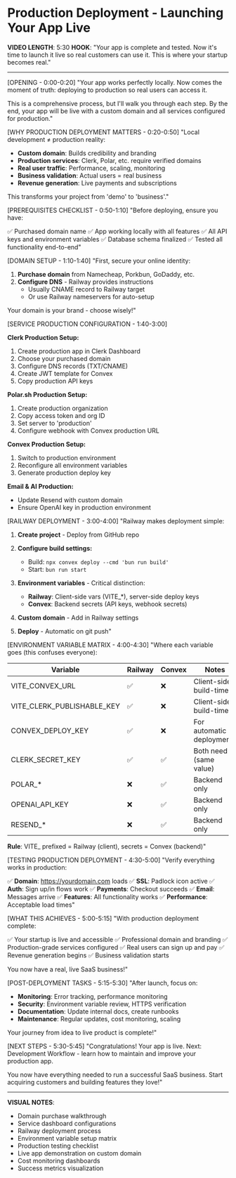 # Production Deployment - Launching Your App Live

**VIDEO LENGTH**: 5:30
**HOOK**: "Your app is complete and tested. Now it's time to launch it live so real customers can use it. This is where your startup becomes real."

---

[OPENING - 0:00-0:20]
"Your app works perfectly locally. Now comes the moment of truth: deploying to production so real users can access it.

This is a comprehensive process, but I'll walk you through each step. By the end, your app will be live with a custom domain and all services configured for production."

[WHY PRODUCTION DEPLOYMENT MATTERS - 0:20-0:50]
"Local development ≠ production reality:

- **Custom domain**: Builds credibility and branding
- **Production services**: Clerk, Polar, etc. require verified domains
- **Real user traffic**: Performance, scaling, monitoring
- **Business validation**: Actual users = real business
- **Revenue generation**: Live payments and subscriptions

This transforms your project from 'demo' to 'business'."

[PREREQUISITES CHECKLIST - 0:50-1:10]
"Before deploying, ensure you have:

✅ Purchased domain name
✅ App working locally with all features
✅ All API keys and environment variables
✅ Database schema finalized
✅ Tested all functionality end-to-end"

[DOMAIN SETUP - 1:10-1:40]
"First, secure your online identity:

1. **Purchase domain** from Namecheap, Porkbun, GoDaddy, etc.
2. **Configure DNS** - Railway provides instructions
   - Usually CNAME record to Railway target
   - Or use Railway nameservers for auto-setup

Your domain is your brand - choose wisely!"

[SERVICE PRODUCTION CONFIGURATION - 1:40-3:00]

**Clerk Production Setup:**
1. Create production app in Clerk Dashboard
2. Choose your purchased domain
3. Configure DNS records (TXT/CNAME)
4. Create JWT template for Convex
5. Copy production API keys

**Polar.sh Production Setup:**
1. Create production organization
2. Copy access token and org ID
3. Set server to 'production'
4. Configure webhook with Convex production URL

**Convex Production Setup:**
1. Switch to production environment
2. Reconfigure all environment variables
3. Generate production deploy key

**Email & AI Production:**
- Update Resend with custom domain
- Ensure OpenAI key in production environment

[RAILWAY DEPLOYMENT - 3:00-4:00]
"Railway makes deployment simple:

1. **Create project** - Deploy from GitHub repo
2. **Configure build settings:**
   - Build: `npx convex deploy --cmd 'bun run build'`
   - Start: `bun run start`

3. **Environment variables** - Critical distinction:
   - **Railway**: Client-side vars (VITE_*), server-side deploy keys
   - **Convex**: Backend secrets (API keys, webhook secrets)

4. **Custom domain** - Add in Railway settings
5. **Deploy** - Automatic on git push"

[ENVIRONMENT VARIABLE MATRIX - 4:00-4:30]
"Where each variable goes (this confuses everyone):

| Variable | Railway | Convex | Notes |
|----------|---------|--------|-------|
| VITE_CONVEX_URL | ✅ | ❌ | Client-side, build-time |
| VITE_CLERK_PUBLISHABLE_KEY | ✅ | ❌ | Client-side, build-time |
| CONVEX_DEPLOY_KEY | ✅ | ❌ | For automatic deployments |
| CLERK_SECRET_KEY | ✅ | ✅ | Both need it (same value) |
| POLAR_* | ❌ | ✅ | Backend only |
| OPENAI_API_KEY | ❌ | ✅ | Backend only |
| RESEND_* | ❌ | ✅ | Backend only |

**Rule**: VITE_ prefixed = Railway (client), secrets = Convex (backend)"

[TESTING PRODUCTION DEPLOYMENT - 4:30-5:00]
"Verify everything works in production:

✅ **Domain**: https://yourdomain.com loads
✅ **SSL**: Padlock icon active
✅ **Auth**: Sign up/in flows work
✅ **Payments**: Checkout succeeds
✅ **Email**: Messages arrive
✅ **Features**: All functionality works
✅ **Performance**: Acceptable load times"

[WHAT THIS ACHIEVES - 5:00-5:15]
"With production deployment complete:

✅ Your startup is live and accessible
✅ Professional domain and branding
✅ Production-grade services configured
✅ Real users can sign up and pay
✅ Revenue generation begins
✅ Business validation starts

You now have a real, live SaaS business!"

[POST-DEPLOYMENT TASKS - 5:15-5:30]
"After launch, focus on:

- **Monitoring**: Error tracking, performance monitoring
- **Security**: Environment variable review, HTTPS verification
- **Documentation**: Update internal docs, create runbooks
- **Maintenance**: Regular updates, cost monitoring, scaling

Your journey from idea to live product is complete!"

[NEXT STEPS - 5:30-5:45]
"Congratulations! Your app is live. Next: Development Workflow - learn how to maintain and improve your production app.

You now have everything needed to run a successful SaaS business. Start acquiring customers and building features they love!"

---

**VISUAL NOTES**:
- Domain purchase walkthrough
- Service dashboard configurations
- Railway deployment process
- Environment variable setup matrix
- Production testing checklist
- Live app demonstration on custom domain
- Cost monitoring dashboards
- Success metrics visualization
